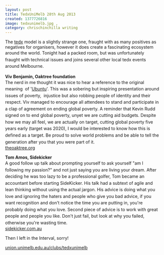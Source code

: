 ```yaml
---
layout: post
title: TedxUniMelb 28th Aug 2013
created: 1377726816
image: tedxunimelb.jpg , 
category: chrischinchilla writing 
---
```

<p>The <a href="http://www.ted.com/tedx" target="_blank">tedx</a> model is a slightly strange one, fraught with as many positives as negatives for organisers, however it does create a fascinating ecosystem around the world.&nbsp;<span style="line-height: 1.538em;">Tonight had a packed room, but was unfortunately fraught with technical issues and joins several other local tedx events around Melbourne.</span></p><p><strong>Viv Benjamin, Oaktree foundation</strong><br /><span style="line-height: 1.538em;">The nerd in me thought it was nice to hear a reference to the original meaning&nbsp; of &#39;<a href="http://en.wikipedia.org/wiki/Ubuntu" target="_blank">Ubuntu</a>&#39;. This was a sobering but inspiring presentation around issues of poverty,&nbsp; injustice but also robbing people of identity and their respect. Viv managed to encourage all attendees to stand and participate in a clap of agreement on ending global poverty. A reminder that Kevin Rudd signed on to end global poverty, unyet we are cutting aid budgets. Despite how we may all feel, we are actually on target, cutting global poverty five years early (target was 2020), I would be interested to know how this is defined as a target. Be proud to solve world problems and be able to tell the generation after you that you were part of it.</span><br /><a href="http://theoaktree.org/" target="_blank">theoaktree.org</a></p><p><strong>Tom Amos, Sidekicker</strong><br /><span style="line-height: 1.538em;">A good follow up talk about prompting yourself to ask yourself &quot;am I following my passion?&quot; and not just saying you are living your dream. After deciding he was too lazy to be a professional golfer, Tom became an accountant before starting SideKicker. His talk had a subtext of agile and lean thinking without using the actual jargon. His advice is doing what you love and ignoring the haters and people who give you bad advice, if you want recognition and don&#39;t notice the time you are putting in, you&#39;re probably doing what you love. Second piece of advice is to work with great people and people you like. Don&#39;t just fail, but look at why you failed, otherwise you&#39;re wasting time.</span><br /><a href="https://www.sidekicker.com.au/" target="_blank">sidekicker.com.au</a></p><p>Then I left in the Interval, sorry!</p><p><a href="http://union.unimelb.edu.au/clubs/tedxunimelb" target="_blank">union.unimelb.edu.au/clubs/tedxunimelb</a></p><p>&nbsp;</p>
